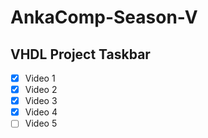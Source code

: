 # AnkaComp-Season-V

## VHDL Project Taskbar
* [x] Video 1
* [x] Video 2
* [x] Video 3
* [x] Video 4
* [ ] Video 5
